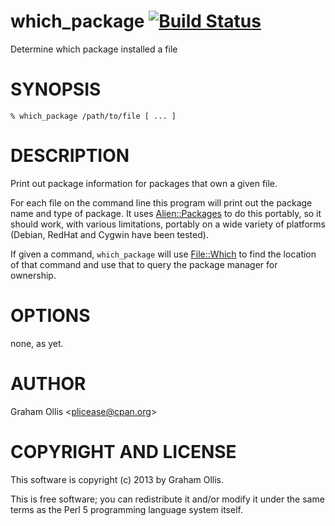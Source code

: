 # which\_package [![Build Status](https://secure.travis-ci.org/plicease/App-which_package.png)](http://travis-ci.org/plicease/App-which_package)

Determine which package installed a file

# SYNOPSIS

    % which_package /path/to/file [ ... ]

# DESCRIPTION

Print out package information for packages that own a given file.

For each file on the command line this program will print out the
package name and type of package.  It uses [Alien::Packages](https://metacpan.org/pod/Alien::Packages) to
do this portably, so it should work, with various limitations, 
portably on a wide variety of platforms (Debian, RedHat and Cygwin
have been tested).

If given a command, `which_package` will use [File::Which](https://metacpan.org/pod/File::Which) to
find the location of that command and use that to query the package
manager for ownership.

# OPTIONS

none, as yet.

# AUTHOR

Graham Ollis &lt;plicease@cpan.org>

# COPYRIGHT AND LICENSE

This software is copyright (c) 2013 by Graham Ollis.

This is free software; you can redistribute it and/or modify it under
the same terms as the Perl 5 programming language system itself.
